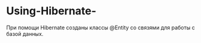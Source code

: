 # Using-Hibernate-
При помощи Hibernate созданы классы @Entity со связями для работы с базой данных. 
